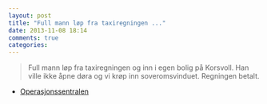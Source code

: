 ```yaml
---
layout: post
title: "Full mann løp fra taxiregningen ..."
date: 2013-11-08 18:14
comments: true
categories: 
---
```


> Full mann løp fra taxiregningen og inn i egen bolig på Korsvoll. Han ville ikke åpne døra og vi krøp inn soveromsvinduet. Regningen betalt.
- [Operasjonssentralen](https://twitter.com/oslopolitiops/status/398997068066201601)
